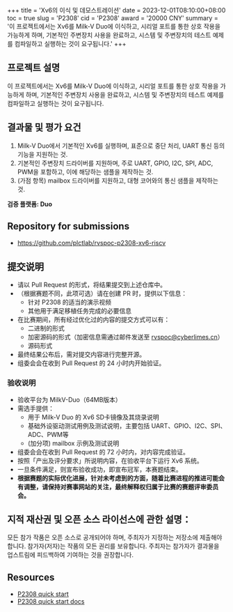 +++
title = 'Xv6의 이식 및 데모스트레이션'
date = 2023-12-01T08:10:00+08:00
toc = true
slug = 'P2308'
cid = 'P2308'
award = '20000 CNY'
summary = '이 프로젝트에서는 Xv6를 Milk-V Duo에 이식하고, 시리얼 포트를 통한 상호 작용을 가능하게 하며, 기본적인 주변장치 사용을 완료하고, 시스템 및 주변장치의 테스트 예제를 컴파일하고 실행하는 것이 요구됩니다.'
+++

## 프로젝트 설명

이 프로젝트에서는 Xv6를 Milk-V Duo에 이식하고, 시리얼 포트를 통한 상호 작용을 가능하게 하며, 기본적인 주변장치 사용을 완료하고, 시스템 및 주변장치의 테스트 예제를 컴파일하고 실행하는 것이 요구됩니다.

## 결과물 및 평가 요건

1. Milk-V Duo에서 기본적인 Xv6를 실행하며, 표준으로 중단 처리, UART 통신 등의 기능을 지원하는 것.
2. 기본적인 주변장치 드라이버를 지원하며, 주로 UART, GPIO, I2C, SPI, ADC, PWM을 포함하고, 이에 해당하는 샘플을 제작하는 것.
3. (가점 항목) mailbox 드라이버를 지원하고, 대형 코어와의 통신 샘플을 제작하는 것.

**검증 플랫폼: Duo**

## Repository for submissions

- https://github.com/plctlab/rvspoc-p2308-xv6-riscv

## 提交说明

- 请以 Pull Request 的形式，将结果提交到上述仓库中。
- （根据赛题不同，此项可选）请在创建 PR 时，提供以下信息：
  - 针对 P2308 的适当的演示视频
  - 其他用于满足移植任务完成的必要信息
- 在比赛期间，所有经过优化过的内容的提交方式可以有：
  - 二进制的形式
  - 加密源码的形式（加密信息需通过邮件发送至 rvspoc@cyberlimes.cn）
  - 源码形式
- 最终结果公布后，需对提交内容进行完整开源。
- 组委会会在收到 Pull Request 的 24 小时内开始验证。

### 验收说明

- 验收平台为 MilkV-Duo（64MB版本）
- 需选手提供：
    - 用于 Milk-V Duo 的 Xv6 SD卡镜像及其烧录说明
    - 基础外设驱动测试用例及测试说明，主要包括 UART、GPIO、I2C、SPI、ADC、PWM等
    - (加分项) mailbox 示例及测试说明
- 组委会会在收到 Pull Request 的 72 小时内，对内容完成验证。
- 按照「产出及评分要求」所说明内容，在验收平台下运行 Xv6 系统。
- 一旦条件满足，则宣布验收成功，即宣布冠军，本赛题结束。
- **根据赛题的实际优化进展，针对未考虑到的方面，随着比赛进程的推进可能会有调整，请保持对赛事网站的关注，最终解释权归属于比赛的赛题评审委员会。**

## 지적 재산권 및 오픈 소스 라이선스에 관한 설명：

모든 참가 작품은 오픈 소스로 공개되어야 하며, 주최자가 지정하는 저장소에 제출해야 합니다. 참가자(저자)는 작품의 모든 권리를 보유합니다. 주최자는 참가자가 결과물을 업스트림에 피드백하여 기여하는 것을 권장합니다.

## Resources

- [P2308 quick start ](https://www.bilibili.com/video/BV1794y1T7A2/)
- [P2308 quick start docs](https://github.com/plctlab/rvspoc/blob/main/Docs/P2308/P2308.md)